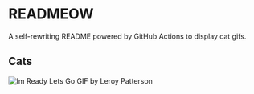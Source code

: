 # READMEOW

A self-rewriting README powered by GitHub Actions to display cat gifs.

## Cats

![Im Ready Lets Go GIF by Leroy Patterson](https://media2.giphy.com/media/CjmvTCZf2U3p09Cn0h/200.gif?cid=9acd02dawizeyh6agq6fra8vvpfrhgc80cq6iw665kjru1lg&ep=v1_gifs_search&rid=200.gif&ct=g)

